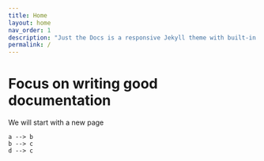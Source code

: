 ```yaml
---
title: Home
layout: home
nav_order: 1
description: "Just the Docs is a responsive Jekyll theme with built-in search that is easily customizable and hosted on GitHub Pages."
permalink: /
---
```


# Focus on writing good documentation
We will start with a new page

```mermaid
a --> b
b --> c
d --> c
```
